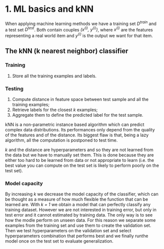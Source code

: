 # 1. ML basics and kNN

When applying machine learning methods we have a training set _D<sup>train</sup>_ and a test set _D<sup>test</sup>_. Both contain couples _(x<sup>(i)</sup>, y<sup>(i)</sup>)_, where _x<sup>(i)</sup>_ are the features representing a real world item and _y<sup>(i)</sup>_ is the output we want for that item. 

## The kNN (k nearest neighbor) classifier

### Training
 1. Store all the training examples and labels.

### Testing
 1. Compute distance in feature space between test sample and all the training examples;
 2. Retrieve labels for the closest _k_ examples;
 3. Aggregate them to define the predicted label for the test sample.

kNN is a non-parametric instance based algorithm which can predict complex data distributions. Its performances only depend from the quality of the features and of the distance. Its biggest flaw is that, being a lazy algorithm, all the computation is postponed to test time.

_k_ and the distance are hyperparameters and so they are not learned from the data but we have to manually set them. This is done because they are either too hard to be learned from data or not appropriate to learn (i.e. the best value you can compute on the test set is likely to perform poorly on the test set).

### Model capacity

By increasing _k_ we decrease the model capacity of the classifier, which can be thought as a measure of how much flexible the function that can be learned are. With _k = 1_ we obtain a model that can perfectly classify any training dataset. However we are not interested in training error, but only in test error and it cannot estimated by training data. The only way is to see how the modle perform on unseen data. For this reason we separate some examples from the training set and use them to create the validation set. Then we test hyperparameters on the validation set and select hyperparameters combination that performs best and we finally runthe model once on the test set to evaluate  generalization.
